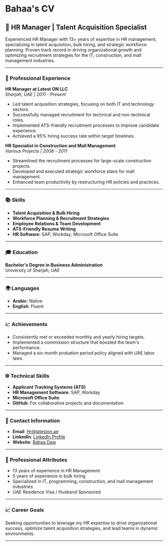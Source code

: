 # Bahaa's CV

## 🏢 HR Manager | Talent Acquisition Specialist

Experienced HR Manager with 13+ years of expertise in HR management, specializing in talent acquisition, bulk hiring, and strategic workforce planning. Proven track record in driving organizational growth and optimizing recruitment strategies for the IT, construction, and mall management industries.

---

### 📌 Professional Experience

**HR Manager at Latest ON LLC**  
*Sharjah, UAE | 2011 - Present*

- Led talent acquisition strategies, focusing on both IT and technology sectors.
- Successfully managed recruitment for technical and non-technical roles.
- Implemented ATS-friendly recruitment processes to improve candidate experience.
- Achieved a 95% hiring success rate within target timelines.

**HR Specialist in Construction and Mall Management**  
*Various Projects | 2008 - 2011*

- Streamlined the recruitment processes for large-scale construction projects.
- Developed and executed strategic workforce plans for mall management.
- Enhanced team productivity by restructuring HR policies and practices.

---

### 📚 Skills

- **Talent Acquisition & Bulk Hiring**
- **Workforce Planning & Recruitment Strategies**
- **Employee Relations & Team Development**
- **ATS-Friendly Resume Writing**
- **HR Software**: SAP, Workday, Microsoft Office Suite

---

### 🎓 Education

**Bachelor's Degree in Business Administration**  
University of Sharjah, UAE

---

### 🌍 Languages

- **Arabic**: Native
- **English**: Fluent

---

### 📈 Achievements

- Consistently met or exceeded monthly and yearly hiring targets.
- Implemented a commission structure that boosted the team's performance.
- Managed a six-month probation period policy aligned with UAE labor laws.

---

### 🌐 Technical Skills

- **Applicant Tracking Systems (ATS)**
- **HR Management Software**: SAP, Workday
- **Microsoft Office Suite**
- **GitHub**: For collaborative projects and documentation

---

### 📧 Contact Information

- **Email**: Hr@lateston.ae
- **LinkedIn**: [LinkedIn Profile](www.linkedin.com/in/bahaa-daw-048a4583)
- **Website**: [Bahaa Daw](https://github.com/BahaaDaw/My-CV-.git)

---

### 🤝 Professional Attributes

- 13 years of experience in HR Management
- 5 years of experience in bulk hiring
- Specialized in IT, programming, construction, and mall management industries
- UAE Residence Visa / Husband Sponsored

---

### 📈 Career Goals

Seeking opportunities to leverage my HR expertise to drive organizational success, optimize talent acquisition strategies, and lead teams in dynamic environments.

---
